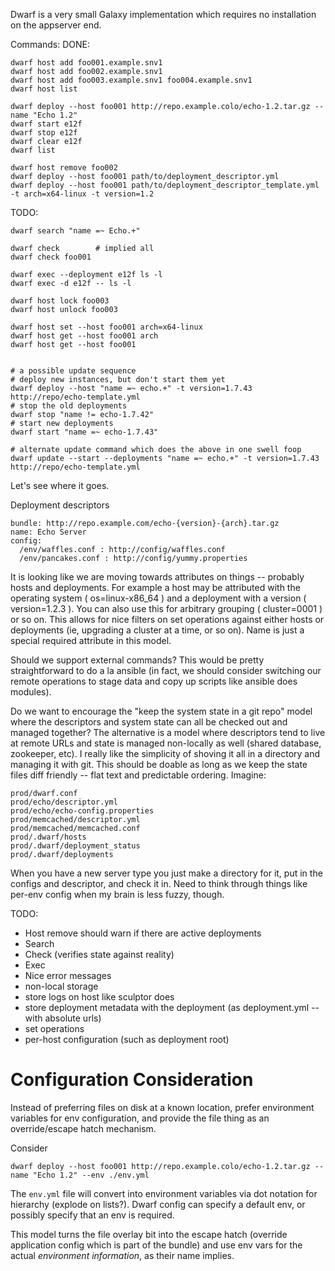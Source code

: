 Dwarf is a very small Galaxy implementation which requires no installation on the appserver end.

Commands:
  DONE:

    dwarf host add foo001.example.snv1
    dwarf host add foo002.example.snv1
    dwarf host add foo003.example.snv1 foo004.example.snv1
    dwarf host list

    dwarf deploy --host foo001 http://repo.example.colo/echo-1.2.tar.gz --name "Echo 1.2"
    dwarf start e12f
    dwarf stop e12f
    dwarf clear e12f
    dwarf list

    dwarf host remove foo002
    dwarf deploy --host foo001 path/to/deployment_descriptor.yml
    dwarf deploy --host foo001 path/to/deployment_descriptor_template.yml -t arch=x64-linux -t version=1.2

  TODO:

    dwarf search "name =~ Echo.+"

    dwarf check        # implied all
    dwarf check foo001

    dwarf exec --deployment e12f ls -l
    dwarf exec -d e12f -- ls -l

    dwarf host lock foo003
    dwarf host unlock foo003

    dwarf host set --host foo001 arch=x64-linux
    dwarf host get --host foo001 arch
    dwarf host get --host foo001


    # a possible update sequence
    # deploy new instances, but don't start them yet
    dwarf deploy --host "name =~ echo.+" -t version=1.7.43 http://repo/echo-template.yml
    # stop the old deployments
    dwarf stop "name != echo-1.7.42"
    # start new deployments
    dwarf start "name =~ echo-1.7.43"

    # alternate update command which does the above in one swell foop
    dwarf update --start --deployments "name =~ echo.+" -t version=1.7.43 http://repo/echo-template.yml

Let's see where it goes.

Deployment descriptors

    bundle: http://repo.example.com/echo-{version}-{arch}.tar.gz
    name: Echo Server
    config:
      /env/waffles.conf : http://config/waffles.conf
      /env/pancakes.conf : http://config/yummy.properties


It is looking like we are moving towards attributes on things --
probably hosts and deployments. For example a host may be attributed
with the operating system ( os=linux-x86_64 ) and a deployment with a
version ( version=1.2.3 ). You can also use this for arbitrary
grouping ( cluster=0001 ) or so on. This allows for nice filters on
set operations against either hosts or deployments (ie, upgrading a
cluster at a time, or so on). Name is just a special required
attribute in this model.


Should we support external commands? This would be pretty
straightforward to do a la ansible (in fact, we should consider
switching our remote operations to stage data and copy up scripts like
ansible does modules).


Do we want to encourage the "keep the system state in a git repo"
model where the descriptors and system state can all be checked out
and managed together? The alternative is a model where descriptors
tend to live at remote URLs and state is managed non-locally as well
(shared database, zookeeper, etc). I really like the simplicity of
shoving it all in a directory and managing it with git. This should be
doable as long as we keep the state files diff friendly -- flat text
and predictable ordering. Imagine:

    prod/dwarf.conf
    prod/echo/descriptor.yml
    prod/echo/echo-config.properties
    prod/memcached/descriptor.yml
    prod/memcached/memcached.conf
    prod/.dwarf/hosts
    prod/.dwarf/deployment_status
    prod/.dwarf/deployments

When you have a new server type you just make a directory for it, put
in the configs and descriptor, and check it in. Need to think through
things like per-env config when my brain is less fuzzy, though.

TODO:
- Host remove should warn if there are active deployments
- Search
- Check (verifies state against reality)
- Exec
- Nice error messages
- non-local storage
- store logs on host like sculptor does
- store deployment metadata with the deployment (as deployment.yml -- with absolute urls)
- set operations
- per-host configuration (such as deployment root)


# Configuration Consideration

Instead of preferring files on disk at a known location, prefer
environment variables for env configuration, and provide the file
thing as an override/escape hatch mechanism.

Consider

    dwarf deploy --host foo001 http://repo.example.colo/echo-1.2.tar.gz --name "Echo 1.2" --env ./env.yml
    
The `env.yml` file will convert into environment variables via dot
notation for hierarchy (explode on lists?). Dwarf config can specify a
default env, or possibly specify that an env is required.

This model turns the file overlay bit into the escape hatch (override
application config which is part of the bundle) and use env vars for
the actual *environment information*, as their name implies. 
